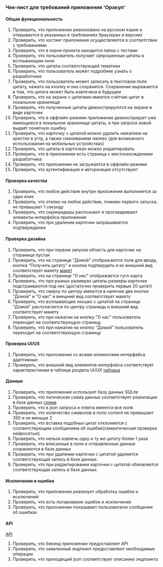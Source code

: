 ### Чек-лист для требований приложения 'Оракул'

#### Общая функциональность

1. Проверить, что приложение реализовано на русском языке и открывается в указанных в требованиях 
браузерах и версиях
2. Проверить, что хостинг приложения осуществляется в соответствии с требованиями
3. Проверить, что в корне проекта находится папка с тестами
4. Проверить, что пользователь получает запрошенные цитаты в всплывающем окне
5. Проверить, что цитаты соответствующей тематики
6. Проверить, что пользователь может подробнее узнать о разработчике
7. Проверить, что пользователь может записать в текстовом поле цитату, нажать на кнопку и она сохранится. 
Сохранение выражается в том, что цитата может быть извлечена в будущем
8. Проверить, что на экране с цитатами имеется счётчик цитат в локальном хранилище 
9. Проверить, что полученные цитаты демонстрируются на экране в виде карточек
10. Проверить, что в оффлайн-режиме приложение демонстрирует уже имеющиеся в локальном хранилище цитаты, а при запросе новой выдаёт понятную ошибку
11. Проверить, что карточку с цитатой можно удалить нажатием на крестик в углу, а также смахиванием налево
(для возможного использования на мобильных устройствах) 
12. Проверить, что цитаты в карточках можно редактировать
13. Проверить, что в приложении есть страница с местонахождением разработчика
14. Проверить, что приложение не загружается в оффлайн-режиме
15. Проверить, что аутентификация и авторизация отсутствуют

#### Проверка качества

1. Проверить, что любое действие внутри приложения выполняется за один клик
2. Проверить, что отклик на любое действие, помимо первого запуска, не превышает 1 секунду
3. Проверить, что скринридеры распознают и проговаривают элементы интерфейса приложения
4. Проверить, что при удалении карточки запрашивается подтверждение

#### Проверка дизайна

1. Проверить, что при первом запуске область для карточек на сторанице пустая
2. Проверить, что на странице "Домой" отображаются поле для ввода, кнопка "Получить цитату"
и кнопка подтвердить и их внешний вид соответствует макету 
[макет](requirements-specification-testing.md#98-макет)
3. Проверить, что на странице "О нас" отображается гугл-карта
4. Проверить, что при разных размерах цитаты размеры карточки подстраиваются под них (достаточно проверить первые 20 цитат) 
5. Проверить, что сверху по центру имеются в наличии две кнопки "Домой" и "О нас" и внешний вид соответствует макету
6. Проверить, что всплывающее окошко с цитатой на странице "Домой" располагается по центру страницы и внешний вид соответствует макету
7. Проверить, что при нажатии на кнопку "О нас" пользователь переходит на соответствующую страницу
8. Проверить, что при нажатии на кнопку "Домой" пользователь переходит на соответствующую страницу


#### Проверка UI/UX

1. Проверить, что приложение со всеми элементами интерфейса адаптивные 
2. Проверить, что внешний вид элементов интерфейса соответствует характеристикам в таблице раздела UI/UX
[таблица](requirements-specification-testing.md#94-ui-и-ux)

#### Данные
1. Проверить, что приложение использует базу данных SQLite 
2. Проверить, что логическая схема данных соответствует реализации в базе данных
[схема](requirements-specification-testing.md#107-логическая-модель-базы-данных)
3. Проверить, что в json запроса и ответа имеется все поля
4. Проверить, что количество символов в поле content не превышает 350 и не меньше 2
5. Проверить, что вставка подобных цитат отклоняется с соответствующим сообщением об ошибке(семантическая проверка нейросетью)
6. Проверить, что нельзя извлечь одну и ту же цитату более 1 раза
7. Проверить, что вписанные в поле и отправленные данные сохраняются в базе данных
8. Проверить, что при удалении карточки с цитатой удаляется соответствующая запись в базе данных. 
9. Проверить, что при редактировании карточки с цитатой обновляется соответствующая запись в базе данных. 

#### Исключения и ошибки
 
1. Проверить, что приложение реализует обработку  ошибок и исключений  
2. Проверить, что есть логирование ошибок и исключений
3. Проверить, что приложение показывает пользователю сообщения об ошибках

#### API

[API](requirements-specification-testing.md#104-api-и-эндпоинты)

1. Проверить, что бекэнд приложение предоставляет API
2. Проверить, что заявленный эндпоинт предоставляют необходимые операции
3. Проверить, что приходящий json соответствует описанию эндпоинта


